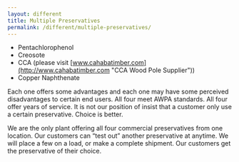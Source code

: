 ```yaml
---
layout: different
title: Multiple Preservatives
permalink: /different/multiple-preservatives/
---
```

* Pentachlorophenol
* Creosote
* CCA (please visit [www.cahabatimber.com](http://www.cahabatimber.com "CCA Wood Pole Supplier"))
* Copper Naphthenate

Each one offers some advantages and each one may have some perceived disadvantages to certain end users. All four meet AWPA standards. All four offer years of service. It is not our position of insist that a customer only use a certain preservative. Choice is better.

We are the only plant offering all four commercial preservatives from one location. Our customers can “test out” another preservative at anytime. We will place a few on a load, or make a complete shipment. Our customers get the preservative of their choice.